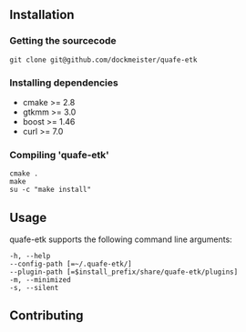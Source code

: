 Installation
-----------

### Getting the sourcecode
  
    git clone git@github.com/dockmeister/quafe-etk

### Installing dependencies

* cmake >= 2.8
* gtkmm >= 3.0
* boost >= 1.46
* curl >= 7.0

### Compiling 'quafe-etk'
    cmake .
    make
    su -c "make install"

Usage
-----
quafe-etk supports the following command line arguments:

    -h, --help
    --config-path [=~/.quafe-etk/]
    --plugin-path [=$install_prefix/share/quafe-etk/plugins]
    -m, --minimized
    -s, --silent

Contributing
------------
